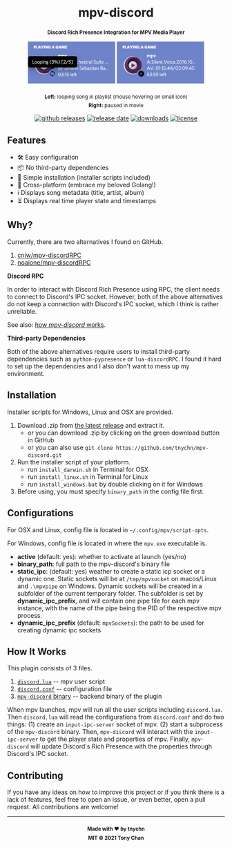 <h1 align="center">mpv-discord</h1>

<p align="center">
  <b><small>Discord Rich Presence Integration for MPV Media Player</small></b>
</p>

<p align="center">
  <img alt="1" src="./assets/1.png" width="40%" />
  <img alt="2" src="./assets/2.png" width="40%" />
</p>

<p align="center">
  <sub><b>Left:</b> looping song in playlist (mouse hovering on small icon)</sub>
  <br>
  <sub><b>Right:</b> paused in movie</sub>
</p>

<p align="center">
  <a href="https://github.com/tnychn/mpv-discord/releases"><img alt="github releases" src="https://img.shields.io/github/v/release/tnychn/mpv-discord"></a>
  <a href="https://github.com/tnychn/mpv-discord/releases"><img alt="release date" src="https://img.shields.io/github/release-date/tnychn/mpv-discord"></a>
  <a href="https://github.com/tnychn/mpv-discord/releases"><img alt="downloads" src="https://img.shields.io/github/downloads/tnychn/mpv-discord/total"></a>
  <a href="./LICENSE.txt"><img alt="license" src="https://img.shields.io/github/license/tnychn/mpv-discord"></a>
</p>

## Features

* 🛠 Easy configuration
* 📦 No third-party dependencies
* 🚸 Simple installation (installer scripts included)
* 🏁 Cross-platform (embrace my beloved Golang!)
* ℹ️ Displays song metadata (title, artist, album)
* ⏳ Displays real time player state and timestamps

## Why?

Currently, there are two alternatives I found on GitHub.

1. [cniw/mpv-discordRPC](https://github.com/cniw/mpv-discordRPC)
2. [noaione/mpv-discordRPC](https://github.com/noaione/mpv-discordRPC)

**Discord RPC**

In order to interact with Discord Rich Presence using RPC, the client needs to connect to Discord's IPC socket.
However, both of the above alternatives do not keep a connection with Discord's IPC socket, which I think is rather unreliable.

See also: [how _mpv-discord_ works](#how-it-works).

**Third-party Dependencies**

Both of the above alternatives require users to install third-party dependencies such as `python-pypresence` or `lua-discordRPC`.
I found it hard to set up the dependencies and I also don't want to mess up my environment.

## Installation

Installer scripts for Windows, Linux and OSX are provided.

1. Download .zip from [the latest release](https://github.com/tnychn/mpv-discord/releases/latest) and extract it.
    * or you can download .zip by clicking on the green download button in GitHub
    * or you can also use `git clone https://github.com/tnychn/mpv-discord.git`
2. Run the installer script of your platform.
    * run `install_darwin.sh` in Terminal for OSX
    * run `install_linux.sh` in Terminal for Linux
    * run `install_windows.bat` by double clicking on it for Windows
3. Before using, you must specify `binary_path` in the config file first.

## Configurations

For OSX and Linux, config file is located in `~/.config/mpv/script-opts`.

For Windows, config file is located in where the `mpv.exe` executable is.

* **active** (default: yes): whether to activate at launch (yes/no)
* **binary_path**: full path to the mpv-discord's binary file
* **static_ipc**: (default: yes) weather to create a  static icp socket or a dynamic one. Static sockets will be at `/tmp/mpvsocket` on macos/Linux and `.\mpvpipe` on Windows. Dynamic sockets will be created in a subfolder of the current temporary folder. The subfolder is set by **dynamic_ipc_prefix**, and will contain one pipe file for each mpv instance, with the name of the pipe being the PID of the respective mpv process.
* **dynamic_ipc_prefix** (default: `mpvSockets`): the path to be used for creating dynamic ipc sockets

## How It Works

This plugin consists of 3 files.

1. [`discord.lua`](./scripts/discord.lua) -- mpv user script
2. [`discord.conf`](./script-opts/discord.conf) -- configuration file
3. [`mpv-discord` binary](./mpv-discord/main.go) -- backend binary of the plugin

When mpv launches, mpv will run all the user scripts including `discord.lua`.
Then `discord.lua` will read the configurations from `discord.conf` and do two things:
(1) create an `input-ipc-server` socket of mpv. (2) start a subprocess of the `mpv-discord` binary.
Then, `mpv-discord` will interact with the `input-ipc-server` to get the player state and properties of mpv.
Finally, `mpv-discord` will update Discord's Rich Presence with the properties through Discord's IPC socket.

## Contributing

If you have any ideas on how to improve this project or if you think there is a lack of features,
feel free to open an issue, or even better, open a pull request. All contributions are welcome!

---

<p align="center">
  <sub><strong>Made with ♥︎ by tnychn</strong></sub>
  <br>
  <sub><strong>MIT © 2021 Tony Chan</strong></sub>
</p>
